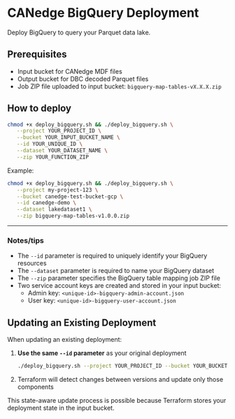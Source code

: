# CANedge BigQuery Deployment

Deploy BigQuery to query your Parquet data lake.

## Prerequisites

- Input bucket for CANedge MDF files 
- Output bucket for DBC decoded Parquet files
- Job ZIP file uploaded to input bucket: `bigquery-map-tables-vX.X.X.zip`

## How to deploy

```bash
chmod +x deploy_bigquery.sh && ./deploy_bigquery.sh \
   --project YOUR_PROJECT_ID \
   --bucket YOUR_INPUT_BUCKET_NAME \
   --id YOUR_UNIQUE_ID \
   --dataset YOUR_DATASET_NAME \
   --zip YOUR_FUNCTION_ZIP
```

Example:
```bash
chmod +x deploy_bigquery.sh && ./deploy_bigquery.sh \
   --project my-project-123 \
   --bucket canedge-test-bucket-gcp \
   --id canedge-demo \
   --dataset lakedataset1 \
   --zip bigquery-map-tables-v1.0.0.zip
```

---------

### Notes/tips

- The `--id` parameter is required to uniquely identify your BigQuery resources
- The `--dataset` parameter is required to name your BigQuery dataset
- The `--zip` parameter specifies the BigQuery table mapping job ZIP file
- Two service account keys are created and stored in your input bucket:
  - Admin key: `<unique-id>-bigquery-admin-account.json`
  - User key: `<unique-id>-bigquery-user-account.json`

## Updating an Existing Deployment

When updating an existing deployment:

1. **Use the same `--id` parameter** as your original deployment
   ```bash
   ./deploy_bigquery.sh --project YOUR_PROJECT_ID --bucket YOUR_BUCKET --id YOUR_EXISTING_ID
   ```

2. Terraform will detect changes between versions and update only those components

This state-aware update process is possible because Terraform stores your deployment state in the input bucket.
